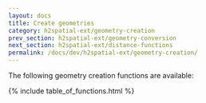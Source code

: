 ```yaml
---
layout: docs
title: Create geometries
category: h2spatial-ext/geometry-creation
prev_section: h2spatial-ext/geometry-conversion
next_section: h2spatial-ext/distance-functions
permalink: /docs/dev/h2spatial-ext/geometry-creation/
---
```


The following geometry creation functions are available:

{% include table_of_functions.html %}
